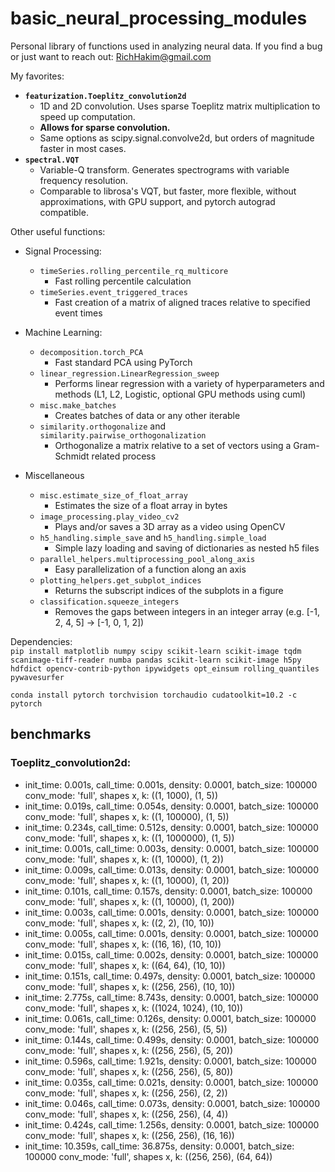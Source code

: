 #  basic_neural_processing_modules 
Personal library of functions used in analyzing neural data.
If you find a bug or just want to reach out: RichHakim@gmail.com


My favorites:
- **`featurization.Toeplitz_convolution2d`**
    - 1D and 2D convolution. Uses sparse Toeplitz matrix multiplication to speed up computation.
    - **Allows for sparse convolution.**
    - Same options as scipy.signal.convolve2d, but orders of magnitude faster in most cases.
- **`spectral.VQT`**
    - Variable-Q transform. Generates spectrograms with variable frequency resolution.
    - Comparable to librosa's VQT, but faster, more flexible, without approximations, with GPU support, and pytorch autograd compatible.


Other useful functions:
- Signal Processing:
    - `timeSeries.rolling_percentile_rq_multicore`
        - Fast rolling percentile calculation
    -  `timeSeries.event_triggered_traces`
        - Fast creation of a matrix of aligned traces relative to specified event times

- Machine Learning:
    - `decomposition.torch_PCA`
        - Fast standard PCA using PyTorch
    - `linear_regression.LinearRegression_sweep`
        - Performs linear regression with a variety of hyperparameters and methods (L1, L2, Logistic, optional GPU methods using cuml)
    - `misc.make_batches`
        - Creates batches of data or any other iterable
    - `similarity.orthogonalize` and `similarity.pairwise_orthogonalization`
        - Orthogonalize a matrix relative to a set of vectors using a Gram-Schmidt related process

- Miscellaneous
    - `misc.estimate_size_of_float_array`
        - Estimates the size of a float array in bytes
    - `image_processing.play_video_cv2`
        - Plays and/or saves a 3D array as a video using OpenCV
    - `h5_handling.simple_save` and `h5_handling.simple_load`
        - Simple lazy loading and saving of dictionaries as nested h5 files
    - `parallel_helpers.multiprocessing_pool_along_axis`
        - Easy parallelization of a function along an axis
    - `plotting_helpers.get_subplot_indices`
        - Returns the subscript indices of the subplots in a figure
    - `classification.squeeze_integers`
        - Removes the gaps between integers in an integer array (e.g. [-1, 2, 4, 5] -> [-1, 0, 1, 2])

Dependencies: \
```pip install matplotlib numpy scipy scikit-learn scikit-image tqdm scanimage-tiff-reader numba pandas scikit-learn scikit-image h5py hdfdict opencv-contrib-python ipywidgets opt_einsum rolling_quantiles pywavesurfer```

```conda install pytorch torchvision torchaudio cudatoolkit=10.2 -c pytorch```







benchmarks
----------
### Toeplitz_convolution2d:

- init_time: 0.001s,  call_time: 0.001s,  density: 0.0001, batch_size: 100000  conv_mode: 'full', shapes x, k: ((1, 1000), (1, 5))
- init_time: 0.019s,  call_time: 0.054s,  density: 0.0001, batch_size: 100000  conv_mode: 'full', shapes x, k: ((1, 100000), (1, 5))
- init_time: 0.234s,  call_time: 0.512s,  density: 0.0001, batch_size: 100000  conv_mode: 'full', shapes x, k: ((1, 1000000), (1, 5))
- init_time: 0.001s,  call_time: 0.003s,  density: 0.0001, batch_size: 100000  conv_mode: 'full', shapes x, k: ((1, 10000), (1, 2))
- init_time: 0.009s,  call_time: 0.013s,  density: 0.0001, batch_size: 100000  conv_mode: 'full', shapes x, k: ((1, 10000), (1, 20))
- init_time: 0.101s,  call_time: 0.157s,  density: 0.0001, batch_size: 100000  conv_mode: 'full', shapes x, k: ((1, 10000), (1, 200))
- init_time: 0.003s,  call_time: 0.001s,  density: 0.0001, batch_size: 100000  conv_mode: 'full', shapes x, k: ((2, 2), (10, 10))
- init_time: 0.005s,  call_time: 0.001s,  density: 0.0001, batch_size: 100000  conv_mode: 'full', shapes x, k: ((16, 16), (10, 10))
- init_time: 0.015s,  call_time: 0.002s,  density: 0.0001, batch_size: 100000  conv_mode: 'full', shapes x, k: ((64, 64), (10, 10))
- init_time: 0.151s,  call_time: 0.497s,  density: 0.0001, batch_size: 100000  conv_mode: 'full', shapes x, k: ((256, 256), (10, 10))
- init_time: 2.775s,  call_time: 8.743s,  density: 0.0001, batch_size: 100000  conv_mode: 'full', shapes x, k: ((1024, 1024), (10, 10))
- init_time: 0.061s,  call_time: 0.126s,  density: 0.0001, batch_size: 100000  conv_mode: 'full', shapes x, k: ((256, 256), (5, 5))
- init_time: 0.144s,  call_time: 0.499s,  density: 0.0001, batch_size: 100000  conv_mode: 'full', shapes x, k: ((256, 256), (5, 20))
- init_time: 0.596s,  call_time: 1.921s,  density: 0.0001, batch_size: 100000  conv_mode: 'full', shapes x, k: ((256, 256), (5, 80))
- init_time: 0.035s,  call_time: 0.021s,  density: 0.0001, batch_size: 100000  conv_mode: 'full', shapes x, k: ((256, 256), (2, 2))
- init_time: 0.046s,  call_time: 0.073s,  density: 0.0001, batch_size: 100000  conv_mode: 'full', shapes x, k: ((256, 256), (4, 4))
- init_time: 0.424s,  call_time: 1.256s,  density: 0.0001, batch_size: 100000  conv_mode: 'full', shapes x, k: ((256, 256), (16, 16))
- init_time: 10.359s, call_time: 36.875s, density: 0.0001, batch_size: 100000  conv_mode: 'full', shapes x, k: ((256, 256), (64, 64))
